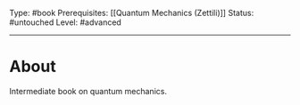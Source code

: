 Type: #book
Prerequisites: [[Quantum Mechanics (Zettili)]]
Status: #untouched 
Level: #advanced  

----
# About

Intermediate book on quantum mechanics.